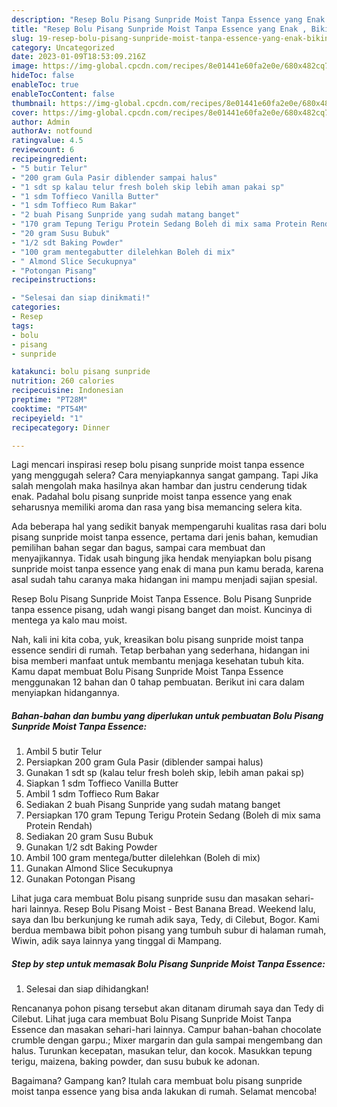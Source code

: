 ```yaml
---
description: "Resep Bolu Pisang Sunpride Moist Tanpa Essence yang Enak , Bikin Ngiler"
title: "Resep Bolu Pisang Sunpride Moist Tanpa Essence yang Enak , Bikin Ngiler"
slug: 19-resep-bolu-pisang-sunpride-moist-tanpa-essence-yang-enak-bikin-ngiler
category: Uncategorized
date: 2023-01-09T18:53:09.216Z
image: https://img-global.cpcdn.com/recipes/8e01441e60fa2e0e/680x482cq70/bolu-pisang-sunpride-moist-tanpa-essence-foto-resep-utama.jpg
hideToc: false
enableToc: true
enableTocContent: false
thumbnail: https://img-global.cpcdn.com/recipes/8e01441e60fa2e0e/680x482cq70/bolu-pisang-sunpride-moist-tanpa-essence-foto-resep-utama.jpg
cover: https://img-global.cpcdn.com/recipes/8e01441e60fa2e0e/680x482cq70/bolu-pisang-sunpride-moist-tanpa-essence-foto-resep-utama.jpg
author: Admin
authorAv: notfound
ratingvalue: 4.5
reviewcount: 6
recipeingredient:
- "5 butir Telur"
- "200 gram Gula Pasir diblender sampai halus"
- "1 sdt sp kalau telur fresh boleh skip lebih aman pakai sp"
- "1 sdm Toffieco Vanilla Butter"
- "1 sdm Toffieco Rum Bakar"
- "2 buah Pisang Sunpride yang sudah matang banget"
- "170 gram Tepung Terigu Protein Sedang Boleh di mix sama Protein Rendah"
- "20 gram Susu Bubuk"
- "1/2 sdt Baking Powder"
- "100 gram mentegabutter dilelehkan Boleh di mix"
- " Almond Slice Secukupnya"
- "Potongan Pisang"
recipeinstructions:

- "Selesai dan siap dinikmati!"
categories:
- Resep
tags:
- bolu
- pisang
- sunpride

katakunci: bolu pisang sunpride 
nutrition: 260 calories
recipecuisine: Indonesian
preptime: "PT28M"
cooktime: "PT54M"
recipeyield: "1"
recipecategory: Dinner

---
```



Lagi mencari inspirasi resep bolu pisang sunpride moist tanpa essence yang menggugah selera? Cara menyiapkannya sangat gampang. Tapi Jika salah mengolah maka hasilnya akan hambar dan justru cenderung tidak enak. Padahal bolu pisang sunpride moist tanpa essence yang enak seharusnya memiliki aroma dan rasa yang bisa memancing selera kita.


Ada beberapa hal yang sedikit banyak mempengaruhi kualitas rasa dari bolu pisang sunpride moist tanpa essence, pertama dari jenis bahan, kemudian pemilihan bahan segar dan bagus, sampai cara membuat dan menyajikannya. Tidak usah bingung jika hendak menyiapkan bolu pisang sunpride moist tanpa essence yang enak di mana pun kamu berada, karena asal sudah tahu caranya maka hidangan ini mampu menjadi sajian spesial.

Resep Bolu Pisang Sunpride Moist Tanpa Essence. Bolu Pisang Sunpride tanpa essence pisang, udah wangi pisang banget dan moist. Kuncinya di mentega ya kalo mau moist.


Nah, kali ini kita coba, yuk, kreasikan bolu pisang sunpride moist tanpa essence sendiri di rumah. Tetap berbahan yang sederhana, hidangan ini bisa memberi manfaat untuk membantu menjaga kesehatan tubuh kita. Kamu dapat membuat Bolu Pisang Sunpride Moist Tanpa Essence menggunakan 12 bahan dan 0 tahap pembuatan. Berikut ini cara dalam menyiapkan hidangannya.

<!--inarticleads1-->

##### Bahan-bahan dan bumbu yang diperlukan untuk pembuatan Bolu Pisang Sunpride Moist Tanpa Essence:

1. Ambil 5 butir Telur
1. Persiapkan 200 gram Gula Pasir (diblender sampai halus)
1. Gunakan 1 sdt sp (kalau telur fresh boleh skip, lebih aman pakai sp)
1. Siapkan 1 sdm Toffieco Vanilla Butter
1. Ambil 1 sdm Toffieco Rum Bakar
1. Sediakan 2 buah Pisang Sunpride yang sudah matang banget
1. Persiapkan 170 gram Tepung Terigu Protein Sedang (Boleh di mix sama Protein Rendah)
1. Sediakan 20 gram Susu Bubuk
1. Gunakan 1/2 sdt Baking Powder
1. Ambil 100 gram mentega/butter dilelehkan (Boleh di mix)
1. Gunakan  Almond Slice Secukupnya
1. Gunakan Potongan Pisang


Lihat juga cara membuat Bolu pisang sunpride susu dan masakan sehari-hari lainnya. Resep Bolu Pisang Moist - Best Banana Bread. Weekend lalu, saya dan Ibu berkunjung ke rumah adik saya, Tedy, di Cilebut, Bogor. Kami berdua membawa bibit pohon pisang yang tumbuh subur di halaman rumah, Wiwin, adik saya lainnya yang tinggal di Mampang. 

<!--inarticleads2-->

##### Step by step untuk memasak Bolu Pisang Sunpride Moist Tanpa Essence:


1. Selesai dan siap dihidangkan!

Rencananya pohon pisang tersebut akan ditanam dirumah saya dan Tedy di Cilebut. Lihat juga cara membuat Bolu Pisang Sunpride Moist Tanpa Essence dan masakan sehari-hari lainnya. Campur bahan-bahan chocolate crumble dengan garpu.; Mixer margarin dan gula sampai mengembang dan halus. Turunkan kecepatan, masukan telur, dan kocok. Masukkan tepung terigu, maizena, baking powder, dan susu bubuk ke adonan. 

Bagaimana? Gampang kan? Itulah cara membuat bolu pisang sunpride moist tanpa essence yang bisa anda lakukan di rumah. Selamat mencoba!
